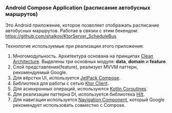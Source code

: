 ### Android Compose Application (расписание автобусных маршрутов)

Это Android приложение, которое позволяет отображать расписание автобусных маршрутов.
Работае в связки с этим бекендом: https://github.com/shalkov/KtorServer_ScheduleBus

Технологие используемые при реализации этого приложения:
1. Многомодульность. Архитектура основана на принципах [Clean Architecture](https://fernandocejas.com/2018/05/07/architecting-android-reloaded/). Выделены три основных модуля: **data**, **domain** и **feature**.
2. Слой представления(feature), реализует MVVM паттерн, рекомендуемый Google.
3. Для вёрстки UI, используется [JetPack Compose](https://developer.android.com/develop/ui/compose).
4. Библиотека для работы с сетью [Ktor Client](https://ktor.io/docs/client-create-new-application.html).
5. Для асинхронных операций, используются [Kotlin Coroutines](https://kotlinlang.org/docs/coroutines-overview.html).
6. Для реализации паттерна DI, используется библиотека [Hilt](https://developer.android.com/training/dependency-injection/hilt-android).
7. Для навигации используется [Navigation Component](https://developer.android.com/develop/ui/compose/navigation), который Google рекомендует использовать совместно с Compose.